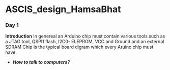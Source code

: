 # ASCIS_design_HamsaBhat
  ### Day 1
  
**Introduction**
In genereal an Arduino chip must contain various tools such as a JTAG tool, QSPI1 flash, I2C0- ELEPROM, VCC and Ground and an external SDRAM Chip is the typical board digram which every Aruino chip must have. 

- _**How to talk to computers?**_

